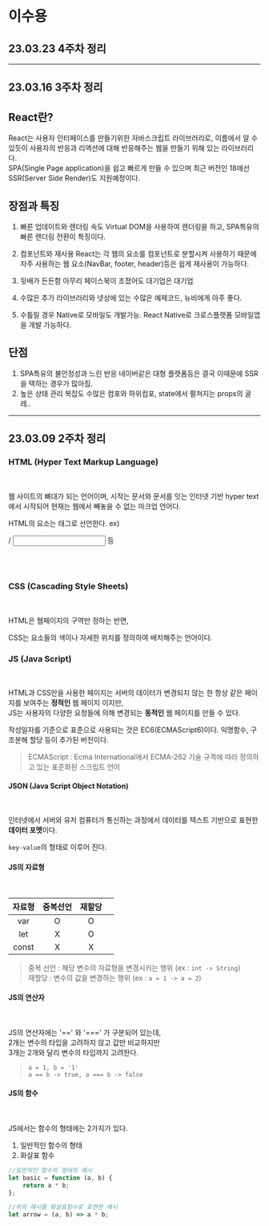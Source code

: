 # 이수용
## 23.03.23 4주차 정리


<hr/>

## 23.03.16 3주차 정리

## React란?

React는 사용자 인터페이스를 만들기위한 자바스크립트 라이브러리로, 이름에서 알 수 있듯이 사용자의 반응과 리액션에 대해 반응해주는 웹을 만들기 위해 있는 라이브러리다.  
SPA(Single Page application)을 쉽고 빠르게 만들 수 있으며 최근 버전인 18에선 SSR(Server Side Render)도 지원예정이다.

## 장점과 특징
1. 빠른 업데이트와 렌더링 속도
Virtual DOM을 사용하여 렌더링을 하고, SPA특유의 빠른 렌더링 전환이 특징이다.

2. 컴포넌트와 재사용
React는 각 웹의 요소를 컴포넌트로 분할시켜 사용하기 때문에 자주 사용하는 웹 요소(NavBar, footer, header)등은 쉽게 재사용이 가능하다.

3. 뒷배가 든든함
아무리 페이스북이 조졌어도 대기업은 대기업

4. 수많은 추가 라이브러리와 넷상에 있는 수많은 예제코드, 뉴비에게 아주 좋다.

5. 수틀릴 경우 Native로 모바일도 개발가능.
React Native로 크로스플랫폼 모바일앱을 개발 가능하다.

## 단점
1. SPA특유의 불안정성과 느린 반응
네이버같은 대형 플랫폼등은 결국 이때문에 SSR을 택하는 경우가 많아짐.
2. 높은 상태 관리 복잡도
수많은 컴포와 하위컴포, state에서 펼쳐지는 props의 굴레..


<hr/>

## 23.03.09 2주차 정리

### HTML (Hyper Text Markup Language)
<br/>

웹 사이트의 뼈대가 되는 언어이며, 시작는 문서와 문서를 잇는 인터넷 기반 hyper text에서 시작되어 현재는 웹에서 빼놓을 수 없는 마크업 언어다. <br/>

HTML의 요소는 태그로 선언한다. ex) <div> / <input> 등 <br/><br/>

<br/>

### CSS (Cascading Style Sheets)
<br/>

HTML은 웹페이지의 구역만 정하는 반면, <br/>

CSS는 요소들의 색이나 자세한 위치를 정의하여 배치해주는 언어이다. <br/>

### JS (Java Script)
<br/>

HTML과 CSS만을 사용한 페이지는 서버의 데이터가 변경되지 않는 한 항상 같은 페이지를 보여주는 **정적인** 웹 페이지 이지만, <br/>
JS는 사용자의 다양한 요청들에 의해 변경되는 **동적인** 웹 페이지를 만들 수 있다.

작성일자를 기준으로 표준으로 사용되는 것은 EC6(ECMAScript6)이다. 익명함수, 구조분해 할당 등이 추가된 버전이다.<br/>

> ECMAScript : Ecma International에서 ECMA-262 기술 규격에 따라 정의하고 있는 표준화된 스크립트 언어 <br/>

#### JSON (Java Script Object Notation)
<br/>

인터넷에서 서버와 유저 컴퓨터가 통신하는 과정에서 데이터를 텍스트 기반으로 표현한 **데이터 포멧**이다. <br/>

`key-value`의 형태로 이루어 진다. <br/>

#### JS의 자료형
<br/>

|자료형|중복선언|재할당| <br/>
|:-:|:-:|:-:|:-:|
|var|O|O|
|let|X|O|
|const|X|X| <br/>

> 중복 선언 : 해당 변수의 자료형을 변경시키는 행위 (ex : `int -> String`)<br/>
재할당 : 변수의 값을 변경하는 행위 (ex : `a = 1 -> a = 2`) <br/>

#### JS의 연산자
<br/>

JS의 연산자에는 '==' 와 '===' 가 구분되어 있는데, <br/>
2개는 변수의 타입을 고려하지 않고 값만 비교하지만 <br/>
3개는 2개와 달리 변수의 타입까지 고려한다. <br/>

>`a = 1, b = '1'` <br/>
`a == b -> true, a === b -> false`

#### JS의 함수
<br/>

JS에서는 함수의 형태에는 2가지가 있다. <br/>

1. 일반적인 함수의 형태 <br/>
2. 화살표 함수 <br/>

``` JavaScript
//일반적인 함수의 형태의 예시
let basic = function (a, b) {
    return a * b;
};

//위의 예시를 화살표함수로 표현한 예시
let arrow = (a, b) => a * b;
```
